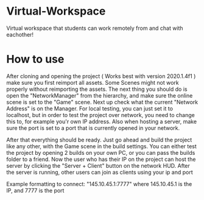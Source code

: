 # Virtual-Workspace
Virtual workspace that students can work remotely from and chat with eachother!

# How to use

After cloning and opening the project ( Works best with version 2020.1.4f1 ) make sure you first reimport all assets. Some Scenes might not work properly without reimporting the assets. The next thing you should do is open the "NetworkManager" from the hierarchy, and make sure the online scene is set to the "Game" scene. Next up check what the current "Network Address" is on the Manager. For local testing, you can just set it to localhost, but in order to test the project over network, you need to change this to, for example you'r own IP address. Also when hosting a server, make sure the port is set to a port that is currently opened in your network.

After that everything should be ready. Just go ahead and build the project like any other, with the Game scene in the build settings. You can either test the project by opening 2 builds on your own PC, or you can pass the builds folder to a friend. Now the user who has their IP on the project can host the server by clicking the "Server + Client" button on the network HUD. After the server is running, other users can join as clients using your ip and port

Example formatting to connect: "145.10.45.1:7777" where 145.10.45.1 is the IP, and 7777 is the port


